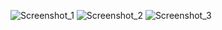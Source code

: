 ![Screenshot_1](https://github.com/hasanfadiloglu/Mini-Website-App/assets/148635607/fbf553ae-d694-46a9-af99-2ae263de671b)
![Screenshot_2](https://github.com/hasanfadiloglu/Mini-Website-App/assets/148635607/334e69d2-0ed4-435b-8bf8-e183e5f8b11a)
![Screenshot_3](https://github.com/hasanfadiloglu/Mini-Website-App/assets/148635607/71153a4d-3aa0-4369-b6aa-9487c39b5b81)
